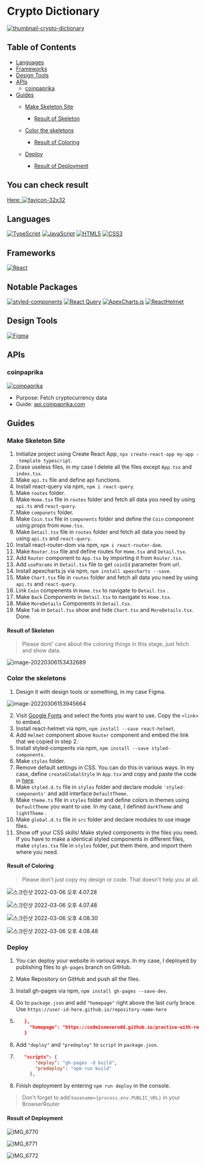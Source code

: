 # Crypto Dictionary
[![thumbnail-crypto-dictionary](https://user-images.githubusercontent.com/54318460/158707664-f4b1a1b3-041d-4525-be79-e71ce125ee19.png)](https://codeisneverodd.github.io/practice-with-react-typescript-for-crypto-dictionary/)




## Table of Contents

- [Languages](#languages)
- [Frameworks](#frameworks)
- [Design Tools](#design-tools)
- [APIs](#apis)
    - [coinpaprika](#coinpaprika)
- [Guides](#guides)
    - [Make Skeleton Site](#make-skeleton-site)
        - [Result of Skeleton](#result-of-skeleton)

    - [Color the skeletons](#color-the-skeletons)
        - [Result of Coloring](#result-of-coloring)

    - [Deploy](#deploy)
        - [Result of Deployment](#result-of-deployment)

## You can check result


[Here: ![favicon-32x32](https://user-images.githubusercontent.com/54318460/156914742-2680d7bf-16d0-411b-8b5a-b99aef135b63.png)](https://codeisneverodd.github.io/practice-with-react-typescript-for-crypto-dictionary/)

## Languages

[![TypeScript](https://img.shields.io/badge/TypeScript-3178C6?style=for-the-badge&logo=TypeScript&logoColor=white)](https://www.typescriptlang.org/)
[![JavaScript](https://img.shields.io/badge/JavaScript-F7DF1E?style=for-the-badge&logo=JavaScript&logoColor=black)](https://en.wikipedia.org/wiki/JavaScript)
[![HTML5](https://img.shields.io/badge/HTML5-E34F26?style=for-the-badge&logo=HTML5&logoColor=white)](https://en.wikipedia.org/wiki/HTML5)
[![CSS3](https://img.shields.io/badge/CSS3-1572B6?style=for-the-badge&logo=CSS3&logoColor=white)](https://en.wikipedia.org/wiki/CSS)

## Frameworks

[![React](https://img.shields.io/badge/React-61DAFB?style=for-the-badge&logo=React&logoColor=black)](https://reactjs.org/)

## Notable Packages

[![styled-components](https://img.shields.io/badge/ReactQuery-FF4154?style=for-the-badge&logo=ReactQuery&logoColor=white)](https://styled-components.com/)
[![React Query](https://img.shields.io/badge/styledcomponents-DB7093?style=for-the-badge&logo=styled-components&logoColor=white)](https://react-query.tanstack.com/)
[![ApexCharts.js](https://img.shields.io/badge/ApexCharts.js-0F7AEB?style=for-the-badge&logo=ApexCharts.js&logoColor=white)](https://apexcharts.com/)
[![ReactHelmet](https://img.shields.io/badge/ReactHelmet-2FBCD9?style=for-the-badge&logo=ApexCharts.js&logoColor=white)](https://apexcharts.com/)

## Design Tools
[![Figma](https://img.shields.io/badge/Figma-F24E1E?style=for-the-badge&logo=Figma&logoColor=white)](https://www.figma.com/)

## APIs

### coinpaprika

[![coinpaprika](https://tva1.sinaimg.cn/large/e6c9d24egy1gzxsnep080j213b075mxm.jpg)](https://api.coinpaprika.com/)

- Purpose: Fetch cryptocurrency data
- Guide: [api.coinpaprika.com](https://api.coinpaprika.com/)

## Guides

### Make Skeleton Site

1. Initialize project using Create React App, `npx create-react-app my-app --template typescript`.
2. Erase useless files, in my case I delete all the files except `App.tsx` and `index.tsx`.
3. Make `api.ts` file and define api functions.
3. Install react-query via npm,  `npm i react-query`.
3. Make `routes` folder.
3. Make `Home.tsx` file in `routes` folder and fetch all data you need by using `api.ts` and `react-query`.
3. Make `componets` folder.
3. Make `Coin.tsx` file in `components` folder and define the `Coin` component using props from `Home.tsx`.
3. Make `Detail.tsx` file in `routes` folder and fetch all data you need by using `api.ts` and `react-query`.
3. Install react-router-dom via npm, `npm i react-router-dom`.
3. Make `Router.tsx` file and define routes for `Home.tsx` and `Detail.tsx`.
3. Add `Router` component to `App.tsx` by importing it from `Router.tsx`.
3. Add `useParams` in `Detail.tsx` file to get `coinId` parameter from url.
3. Install apexcharts.js via npm,  `npm install apexcharts --save`.
3. Make `Chart.tsx`  file in `routes` folder and fetch all data you need by using `api.ts` and `react-query`.
3. Link `Coin` compenents in `Home.tsx` to navigate to  `Detail.tsx` .
3. Make `Back` Components in `Detail.tsx` to navigate to `Home.tsx`.
3. Make `MoreDetails` Components in `Detail.tsx`.
3. Make `Tab` in `Detail.tsx`  show and hide `Chart.tsx`  and `MoreDetails.tsx`. Done.

#### Result of Skeleton

> Please dont' care about the coloring things in this stage, just fetch and show data.

![image-20220306153432689](https://tva1.sinaimg.cn/large/e6c9d24egy1h005hmch6tj20u00w5jta.jpg)

### Color the skeletons

1. Design it with design tools or something, in my case Figma.

![image-20220306153945664](https://tva1.sinaimg.cn/large/e6c9d24egy1h005n295o2j20w70u0dix.jpg)

2. Visit [Google Fonts](https://fonts.google.com/) and select the fonts you want to use. Copy the `<link>` to embed.
3. Install react-helmet via npm,  `npm install --save react-helmet`.
4. Add `Helmet` component above `Router` component and embed the link that we copied in step 2.
5. Install styled-compents via npm,  `npm install --save styled-components`.
6. Make `styles` folder.
7. Remove default settings in CSS. You can do this in various ways. In my case, define `createGlobalStyle` in  `App.tsx`
   and copy and paste the code in [here](https://meyerweb.com/eric/tools/css/reset/).
8. Make `styled.d.ts` file in `styles` folder and declare module `'styled-components'` and add interface `DefaultTheme`.
9. Make `theme.ts` file in `styles` folder and define colors in themes using `DefaultTheme`  you want to use. In my
   case, I defined `darkTheme` and `lightTheme` .
10. Make `global.d.ts` file in `src` folder and declare modules to use image files.
11. Show off your CSS skills! Make styled components in the files you need. If you have to make a identical styled
    components in different files, make `styles.tsx` file in `styles` folder, put them there, and import them where you
    need.

#### Result of Coloring

> Please don't just copy my design or code. That doesn't help you at all.

![스크린샷 2022-03-06 오후 4.07.28](https://tva1.sinaimg.cn/large/e6c9d24egy1h006hq20kfj20u00uatac.jpg)

![스크린샷 2022-03-06 오후 4.07.48](https://tva1.sinaimg.cn/large/e6c9d24egy1h006hwjr57j20u00uytac.jpg)

![스크린샷 2022-03-06 오후 4.08.30](https://tva1.sinaimg.cn/large/e6c9d24egy1h006i3y0x2j21h10u0jwi.jpg)

![스크린샷 2022-03-06 오후 4.08.48](https://tva1.sinaimg.cn/large/e6c9d24egy1h006i9j6toj21gs0u0wg8.jpg)

### Deploy

1. You can deploy your website in various ways. In my case, I deployed by publishing files to `gh-pages` branch on
   GitHub.

2. Make Repository on GitHub and push all the files.

3. Install gh-pages via npm,  `npm install gh-pages --save-dev`.

4. Go to `package.json`  and add `"homepage"`  right above the last curly brace.
   Use `https://user-id-here.github.io/repository-name-here`

1. ```json
      },
        "homepage": "https://codeisneverodd.github.io/practice-with-react-typescript-for-crypto-dictionary/"
      }
      ```

5. Add `"deploy"` and `"predeploy"` to `script` in `package.json`.

1. ```json
      "scripts": {
          "deploy": "gh-pages -d build",
          "predeploy": "npm run build"
        },
      ```

6. Finish deployment by entering `npm run deploy` in the console.
> Don't forget to add `basename={process.env.PUBLIC_URL}` in your BrowserRouter

#### Result of Deployment

![IMG_6770](https://tva1.sinaimg.cn/large/e6c9d24egy1h007h4jswwj20u01szgp7.jpg)

![IMG_6771](https://tva1.sinaimg.cn/large/e6c9d24egy1h007h33r7fj20u01sz0wz.jpg)

![IMG_6772](https://tva1.sinaimg.cn/large/e6c9d24egy1h007h103g4j20u01szjvw.jpg)






